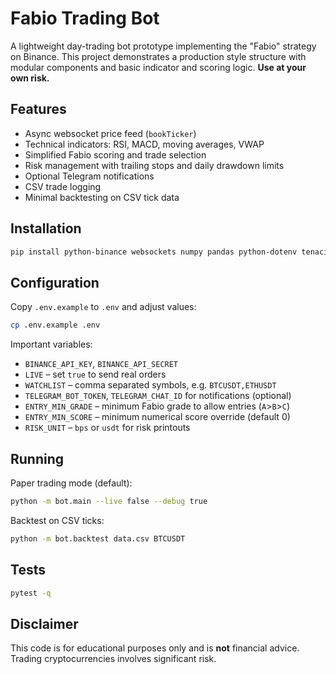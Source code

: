 # Fabio Trading Bot

A lightweight day-trading bot prototype implementing the "Fabio" strategy on Binance.
This project demonstrates a production style structure with modular components and
basic indicator and scoring logic. **Use at your own risk.**

## Features
- Async websocket price feed (`bookTicker`)
- Technical indicators: RSI, MACD, moving averages, VWAP
- Simplified Fabio scoring and trade selection
- Risk management with trailing stops and daily drawdown limits
- Optional Telegram notifications
- CSV trade logging
- Minimal backtesting on CSV tick data

## Installation

```bash
pip install python-binance websockets numpy pandas python-dotenv tenacity aiohttp loguru pytest
```

## Configuration

Copy `.env.example` to `.env` and adjust values:

```bash
cp .env.example .env
```

Important variables:
- `BINANCE_API_KEY`, `BINANCE_API_SECRET`
- `LIVE` – set `true` to send real orders
- `WATCHLIST` – comma separated symbols, e.g. `BTCUSDT,ETHUSDT`
- `TELEGRAM_BOT_TOKEN`, `TELEGRAM_CHAT_ID` for notifications (optional)
- `ENTRY_MIN_GRADE` – minimum Fabio grade to allow entries (`A`>`B`>`C`)
- `ENTRY_MIN_SCORE` – minimum numerical score override (default 0)
- `RISK_UNIT` – `bps` or `usdt` for risk printouts

## Running

Paper trading mode (default):

```bash
python -m bot.main --live false --debug true
```

Backtest on CSV ticks:

```bash
python -m bot.backtest data.csv BTCUSDT
```

## Tests

```bash
pytest -q
```

## Disclaimer

This code is for educational purposes only and is **not** financial advice. Trading
cryptocurrencies involves significant risk.
